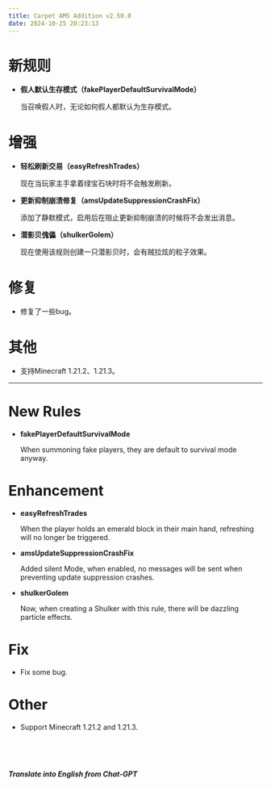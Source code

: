 ```yaml
---
title: Carpet AMS Addition v2.50.0
date: 2024-10-25 20:23:13
---
```


# 新规则

- **假人默认生存模式（fakePlayerDefaultSurvivalMode）**

  当召唤假人时，无论如何假人都默认为生存模式。



# 增强

- **轻松刷新交易（easyRefreshTrades）**

  现在当玩家主手拿着绿宝石块时将不会触发刷新。

- **更新抑制崩溃修复（amsUpdateSuppressionCrashFix）**

  添加了静默模式，启用后在阻止更新抑制崩溃的时候将不会发出消息。

- **潜影贝傀儡（shulkerGolem）**

  现在使用该规则创建一只潜影贝时，会有贼拉炫的粒子效果。



# 修复

- 修复了一些bug。



# 其他

- 支持Minecraft 1.21.2、1.21.3。



---



# New Rules

- **fakePlayerDefaultSurvivalMode**

  When summoning fake players, they are default to survival mode anyway.



# Enhancement

- **easyRefreshTrades**

  When the player holds an emerald block in their main hand, refreshing will no longer be triggered.

- **amsUpdateSuppressionCrashFix**

  Added silent Mode, when enabled, no messages will be sent when preventing update suppression crashes.

- **shulkerGolem**

  Now, when creating a Shulker with this rule, there will be dazzling particle effects.



# Fix

- Fix some bug.



# Other

- Support Minecraft 1.21.2 and 1.21.3.

&emsp;

&emsp;

***Translate into English from Chat-GPT***


